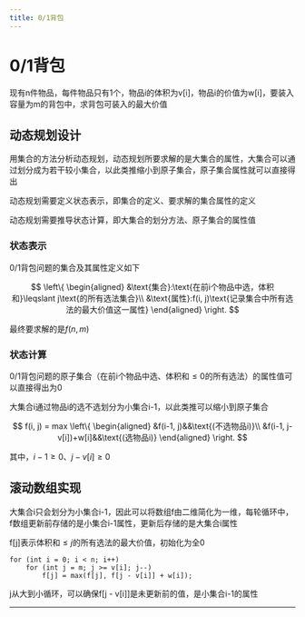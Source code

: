 ```yaml
---
title: 0/1背包
---
```


# 0/1背包

<script type="text/javascript" src="/include/head.js"></script>

现有n件物品，每件物品只有1个，物品i的体积为v[i]，物品i的价值为w[i]，要装入容量为m的背包中，求背包可装入的最大价值

## 动态规划设计

用集合的方法分析动态规划，动态规划所要求解的是大集合的属性，大集合可以通过划分成为若干较小集合，以此类推缩小到原子集合，原子集合属性就可以直接得出

动态规划需要定义状态表示，即集合的定义、要求解的集合属性的定义

动态规划需要推导状态计算，即大集合的划分方法、原子集合的属性值

### 状态表示

0/1背包问题的集合及其属性定义如下

$$
\left\{
\begin{aligned}
&\text{集合}:\text{在前i个物品中选，体积和}\leqslant j\text{的所有选法集合}\\
&\text{属性}:f(i, j)\text{记录集合中所有选法的最大价值这一属性}
\end{aligned}
\right.
$$

最终要求解的是$f(n, m)$

### 状态计算

0/1背包问题的原子集合（在前i个物品中选、体积和$\leqslant 0$的所有选法）的属性值可以直接得出为0

大集合i通过物品i的选不选划分为小集合i-1，以此类推可以缩小到原子集合

$$
f(i, j) = max
\left\{
\begin{aligned}
&f(i-1, j)&&\text{(不选物品i)}\\
&f(i-1, j-v[i])+w[i]&&\text{(选物品i)}
\end{aligned}
\right.
$$

其中，$i-1 \geqslant 0$、$j-v[i] \geqslant 0$

## 滚动数组实现

大集合i只会划分为小集合i-1，因此可以将数组f由二维简化为一维，每轮循环中，f数组更新前存储的是小集合i-1属性，更新后存储的是大集合i属性

f[j]表示体积和$\leqslant j$的所有选法的最大价值，初始化为全0

```
for (int i = 0; i < n; i++)
    for (int j = m; j >= v[i]; j--)
        f[j] = max(f[j], f[j - v[i]] + w[i]);
```

j从大到小循环，可以确保f[j - v[i]]是未更新前的值，是小集合i-1的属性

---

<script type="text/javascript" src="/include/tail.js"></script>
